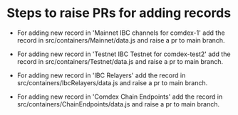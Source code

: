 # Steps to raise PRs for adding records

 - For adding new record in 'Mainnet IBC channels for comdex-1' add the record in src/containers/Mainnet/data.js and raise a pr to main branch.

- For adding new record in 'Testnet IBC Testnet for comdex-test2'
 add the record in src/containers/Testnet/data.js and raise a pr to main branch.

- For adding new record in 'IBC Relayers' 
 add the record in src/containers/IbcRelayers/data.js and raise a pr to main branch.

 - For adding new record in 'Comdex Chain Endpoints' 
 add the record in src/containers/ChainEndpoints/data.js and raise a pr to main branch.
